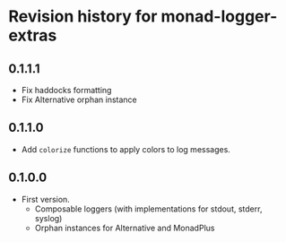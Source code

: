 # Revision history for monad-logger-extras

## 0.1.1.1

* Fix haddocks formatting
* Fix Alternative orphan instance

## 0.1.1.0

* Add `colorize` functions to apply colors to log messages.

## 0.1.0.0

* First version.
  * Composable loggers (with implementations for stdout, stderr, syslog)
  * Orphan instances for Alternative and MonadPlus

